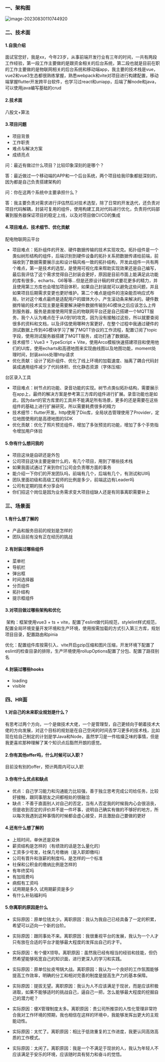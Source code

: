 ### 一、架构图

![image-20230830110744920](C:\Users\TST\AppData\Roaming\Typora\typora-user-images\image-20230830110744920.png)

### 二、技术面

#### 1.自我介绍

面试官您好，我是xx，今年23岁，从事前端开发行业有三年的时间，一共有两段工作经验，第一段工作主要做的是跟资金相关的后台系统，第二段也就是目前在职的工作主要做的是物联网相关的后台系统和移动端app，我主要的技术栈是vue，vue2和vue3生态都很熟练掌握，熟悉webpack和vite对项目进行构建配置，移动端掌握flutter开发跨平台软件，也学习过react和uniapp，后端了解node和java，可以使用java编写基础的crud

#### 2.技术面

八股文+算法

#### 3.项目问题

- 项目背景
- 工作职责
- 难点与解决方案
- 成绩亮点

问：最近有做过什么项目？比较印象深刻的是哪个？

答：最近做过一个移动端的APP和一个后台系统，两个项目给我印象都挺深刻的，因为都是自己负责搭建架构的

问：你在这两个系统中主要承担什么？

答：我主要负责对需求进行评估然后对技术选型，除了日常的开发迭代，还负责对项目代码解耦，封装可复用的组件，使用构建工具对代码进行优化，负责将代码部署到服务器保证项目的稳定上线，以及对项目做CI/CD的集成

#### 4.项目难点、技术细节、优化贡献

配电物联网云平台

- 项目难点：拓扑组件的开发、硬件数据传输的技术实现攻克。拓扑组件是一个类似树形结构的组件，后端识别到硬件设备的拓扑关系把数据传递给前端，前端收到了数据需要展示出和设计稿风格一致的拓扑结构，开发此组件一共有两个难点，第一是技术的选型，是使用可视化库来帮助实现效果还是自己编写，最后我评估了这个需求觉得自己封装会更好，原因是目前市面上能满足此功能的库有很多，echarts、G6等等...但是还原设计稿的样式要花更多的精力，并且使用第三方库也会增加项目体积，如果自己封装就可以避免这些问题，并且如果项目后期需求变更也更好维护。第二个难点是组件的渲染能否响应式布局，针对这个难点最终是适配用户的媒体大小，产生滚动条来解决的。硬件数据传输的技术实现主要是需要解决硬件数据传输到4G模块之后应该怎么上传到服务器，服务是直接使用阿里云的物联网平台还是自己搭建一个MQTT服务，我个人认为难点在于从0到1的攻克，因为没有接触过这些，所以就要查阅很多的资料和文档，以及评估使用哪种方案更好，在整个过程中我通过硬件的测试数据上传到4G模块学习了解了MQTT协议的工作流程，配置订阅了topic字段，使用测试服务器搭建了MQTT服务，成功打通了数据链。
- 技术细节：Vue3 + TypeScript + Vite，使用Arco模板快速搭建项目和使用他们的UI库，使用echarts和高德地图来实现曲线图以及地图功能，moment处理时间，封装axios处理http请求
- 优化贡献：设计了拓扑组件、优化了线上环境的加载速度、抽离了耦合代码封装成通用组件减少了代码体积、优化静态资源（字体压缩）

台区录入工具

- 项目难点：树节点的功能、录音功能的实现。树节点类似拓扑结构，需要展示在app上，最终的解决方案是参考第三方库的组件进行扩展。录音功能也是如此，因为dart的官方库里的工具并不能满足所有场景，更多的还是需要在这些组件的基础上进行扩展研究，所以需要耗费很多的精力
- 技术细节：flutter开发。http使用了Dio库，全局状态管理使用了Provider，定位地图使用的是高德地图的SDK
- 优化贡献：优化了照片预览组件，增加了多张预览的功能，增加了多个手势指令增加用户体验

#### 5.你有什么想问我的

- 项目这块是自研还是外包
- 公司项目这块主要是做什么的，有几个项目，用到了哪些技术栈
- 如果我面试通过了来到你们公司会负责哪方面的事务
- 能介绍一下你们的开发团队吗，前端有几个，后端有几个，有测试和UI吗
- 团队里面初级和高级工程师的比例是多少，前端这边有Leader吗
- 公司有定期的技术分享会吗
- 你们招这个岗位是因为业务需求变大项目组缺人还是有同事离职需要补上

### 三、场景面

#### 1.有什么想了解的

- 产品和服务目前的规划是怎样的
- 团队目前有没有正在经历的挑战

#### 2.有封装过哪些组件

- 菜单栏
- 导航栏
- 弹出框
- 时间选择器
- 分页组件
- 拓扑结构
- 提示框组件

#### 3.对项目做过哪些架构和优化

​	架构：框架使用vue3 + ts + vite，配置了eslint做代码规范，stylelint样式规范，配置全局环境变量开发环境和生产环境，使用按需加载的方式引入第三方库，规划项目目录，配置路由和pinia

​	优化：配置组件库按需引入、vite开启gzip压缩和图片压缩，开发环境下配置了eslint的检查目录的排除，生产环境使用rollupOptions配置了分包、配置了路径别名

#### 4.封装过哪些hooks

- loading
- visible

### 四、HR面

#### 1.对自己的未来职业规划是什么？

有思考过两个方向，一个是做技术大佬，一个是管理型，自己更倾向于朝着技术大佬的方向发展，对这个目标的规划是在自己空闲的时间去学习更多的技术栈，比如现在给自己制定的计划是学Java和Node，虽然学习是一件枯燥乏味的事情，但是我更喜欢那种理解了某个知识点后豁然开朗的感觉。

#### 2.你有其他offer吗，什么时候可以入职？

目前没有别的offer，预计两周内可以入职

#### 3.你有什么优点和缺点

- 优点：自己学习能力和沟通能力比较强，善于独立思考完成公司给任务，比较好接触，跟同事朋友之间都相处的很融洽
- 缺点：不善于直面别人对自己的否定，当有人否定我的时候我内心会很沮丧，但是收到否定的评价并不是一件坏事，说明自己确实有做的不够好的地方，所以每次我遇到这种事情的时候都会虚心接受，并且激励自己要做的更好

#### 4.还有什么想了解的

- 上班时间，单休还是双休
- 薪资结构是怎样的（有绩效的话是怎么量化的）
- 工资多少号发，社保几号缴纳（是入职即缴吗）
- 公司有晋升和涨薪的制度吗，是怎样的一个标准
- 社保和公积金的缴纳比例是怎样的
- 有年终奖吗
- 有加班费吗
- 病假有工资吗
- 试用期是多久 试用期薪资是多少
- 有什么补贴福利吗

#### 5.你离职的原因是什么

- 实际原因：原单位钱太少。离职原因：我认为我自己已经具备了一定的积累，希望可以迈向一个新的台阶。

- 实际原因：跟同事处不来。离职原因：我很重视平台的发展，我认为一个人才只有放在合适的平台才能够最大程度的发挥出自己的才干。

- 实际原因：有个傻X领导。离职原因：虽然我已经有相当的经验和技能，但仍然希望能够拓宽自己的知识面，进行更深入的学习和实践。

- 实际原因：原单位扯皮甩锅大战。离职原因：我认为一个良好的工作氛围能够提高工作效率，明确的分工和相对完善的制度是提高生产力的基本保障。

- 实际原因：提拔无望。离职原因：我认为人不应该满足于现状，而是应该积极进取，如果不能够适时的挑战自己，逼自己一把，怎么能够最大程度的挖掘自己的潜力呢？

- 实际原因：傻X管理制度太多。离职原因：贵公司所推崇的人性化管理非常符合我对工作环境的预期，我也相信在这样的环境中，我能够发挥出更大的主观能动性。

- 实际原因：太忙了。离职原因：相比于低效重复的工作进度，我更认同高效高质的工作模式。
- 实际原因：太闲了。离职原因：我是一个不满足于现状的人，我认为年轻人不应该满足于安乐的环境，应该随时具有努力和奋斗的觉悟。